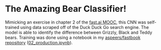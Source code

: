 # The Amazing Bear Classifier!
Mimicking an exercise in chapter 2 of the [fast.ai MOOC](https://course.fast.ai/), this CNN was self-trained using data scraped off of the Duck Duck Go search engine.  The model is able to identify the difference between Grizzly, Black and Teddy bears.  Training was done using a notebook in my [aspeers/fastbook repository](https://github.com/aspeers/fastbook/) ([02_production.ipynb](https://github.com/aspeers/fastbook/blob/master/personal/02_production.ipynb)).

